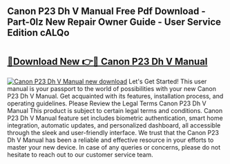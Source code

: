 ## Canon P23 Dh V Manual Free Pdf Download - Part-0lz New Repair Owner Guide - User Service Edition cALQo

# <h2><a href="http://bc42142.oget.top/?id=Canon+P23+Dh+V+Manual">🔗Download New 👉🔴 Canon P23 Dh V Manual</a></h2>

[![Canon P23 Dh V Manual new download](https://i.imgur.com/5g1atiW.png)](http://bc42142.oget.top/?id=Canon+P23+Dh+V+Manual)
Let's Get Started! This user manual is your passport to the world of possibilities with your new Canon P23 Dh V Manual. Get acquainted with its features, installation process, and operating guidelines. Please Review the Legal Terms Canon P23 Dh V Manual This product is subject to certain legal terms and conditions. Canon P23 Dh V Manual feature set includes biometric authentication, smart home integration, automatic updates, and personalized dashboard, all accessible through the sleek and user-friendly interface. We trust that the Canon P23 Dh V Manual has been a reliable and effective resource in your efforts to master your new device. In case of any queries or concerns, please do not hesitate to reach out to our customer service team.
